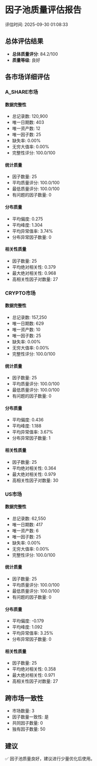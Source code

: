 # 因子池质量评估报告

评估时间: 2025-09-30 01:08:33

## 总体评估结果

- **总体质量评分**: 84.2/100
- **质量等级**: 良好

## 各市场详细评估

### A_SHARE市场

#### 数据完整性
- 总记录数: 120,900
- 唯一日期数: 403
- 唯一资产数: 12
- 唯一因子数: 25
- 缺失率: 0.00%
- 无穷大值率: 0.00%
- 完整性评分: 100.0/100

#### 统计质量
- 因子数量: 25
- 平均质量评分: 100.0/100
- 最低质量评分: 100.0/100
- 有问题的因子数量: 0

#### 分布质量
- 平均偏度: 0.275
- 平均峰度: 1.304
- 平均异常值率: 3.74%
- 分布异常因子数量: 0

#### 相关性质量
- 因子数量: 25
- 平均绝对相关性: 0.379
- 最大绝对相关性: 0.968
- 高相关性因子对数量: 27

### CRYPTO市场

#### 数据完整性
- 总记录数: 157,250
- 唯一日期数: 629
- 唯一资产数: 10
- 唯一因子数: 25
- 缺失率: 0.00%
- 无穷大值率: 0.00%
- 完整性评分: 100.0/100

#### 统计质量
- 因子数量: 25
- 平均质量评分: 100.0/100
- 最低质量评分: 100.0/100
- 有问题的因子数量: 0

#### 分布质量
- 平均偏度: 0.436
- 平均峰度: 1.188
- 平均异常值率: 3.67%
- 分布异常因子数量: 1

#### 相关性质量
- 因子数量: 25
- 平均绝对相关性: 0.364
- 最大绝对相关性: 0.979
- 高相关性因子对数量: 30

### US市场

#### 数据完整性
- 总记录数: 62,550
- 唯一日期数: 417
- 唯一资产数: 6
- 唯一因子数: 25
- 缺失率: 0.00%
- 无穷大值率: 0.00%
- 完整性评分: 100.0/100

#### 统计质量
- 因子数量: 25
- 平均质量评分: 100.0/100
- 最低质量评分: 100.0/100
- 有问题的因子数量: 0

#### 分布质量
- 平均偏度: -0.179
- 平均峰度: 1.092
- 平均异常值率: 3.25%
- 分布异常因子数量: 0

#### 相关性质量
- 因子数量: 25
- 平均绝对相关性: 0.358
- 最大绝对相关性: 0.971
- 高相关性因子对数量: 27

## 跨市场一致性

- 市场数量: 3
- 因子数量一致性: 是
- 共同因子数量: 0
- 独有因子数量: 50

## 建议

✅ 因子池质量良好，建议进行少量优化后使用。
